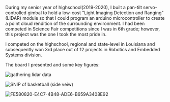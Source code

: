During my senior year of highschool(2019-2020), I built a pan-tilt servo-controlled gimbal to hold a low-cost "Light Imaging Detection and Ranging"(LIDAR) module so that I could program an arduino microcontroller
to create a point cloud rendition of the surrounding environment. I had been competed in Science Fair competitions since I was in 6th grade; however, this project was the one I took the most pride in.


I competed on the highschool, regional and state-level in Louisiana and subsequently won 3rd place out of 12 projects in Robotics and Embedded Systems division.

The board I presented and some key figures:

![gathering lidar data](https://github.com/user-attachments/assets/fff673b7-8bd5-4d25-8e55-cc1525572da1)

![SNIP of basketball (side veiw)](https://github.com/user-attachments/assets/63ae3388-b665-4c8d-972d-dd4b1bae5452)


![FE580820-E4C7-4B48-ADE6-B659A3408E92](https://github.com/user-attachments/assets/77b922b3-71f4-404d-a9df-dcfedac48a51)
